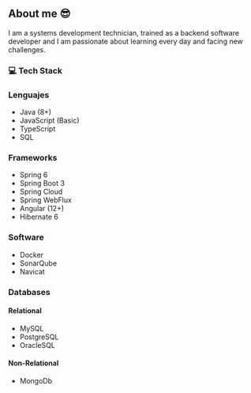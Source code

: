 ## About me 😎
I am a systems development technician, trained as a backend software developer and I am passionate about learning every day and facing new challenges.

### 💻 Tech Stack
### Lenguajes

* Java (8+)
* JavaScript (Basic)
* TypeScript
* SQL

### Frameworks

* Spring 6
* Spring Boot 3
* Spring Cloud
* Spring WebFlux
* Angular (12+)
* Hibernate 6

### Software

* Docker
* SonarQube
* Navicat

### Databases

#### Relational

* MySQL
* PostgreSQL
* OracleSQL

#### Non-Relational

* MongoDb

<!--
**swagerich/swagerich** is a ✨ _special_ ✨ repository because its `README.md` (this file) appears on your GitHub profile.

Here are some ideas to get you started:

- 🔭 I’m currently working on ...
- 🌱 I’m currently learning ...
- 👯 I’m looking to collaborate on ...
- 🤔 I’m looking for help with ...
- 💬 Ask me about ...
- 📫 How to reach me: ...
- 😄 Pronouns: ...
- ⚡ Fun fact: ...
-->
